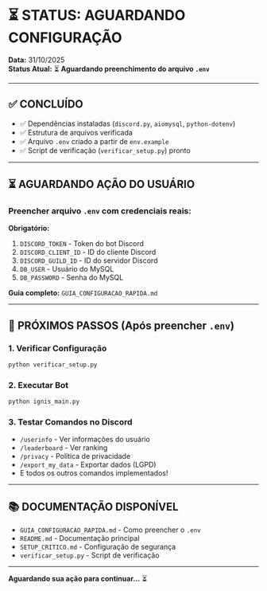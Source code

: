 ﻿# ⏳ STATUS: AGUARDANDO CONFIGURAÇÃO

**Data:** 31/10/2025  
**Status Atual:** ⏳ **Aguardando preenchimento do arquivo `.env`**

---

## ✅ CONCLUÍDO

- ✅ Dependências instaladas (`discord.py`, `aiomysql`, `python-dotenv`)
- ✅ Estrutura de arquivos verificada
- ✅ Arquivo `.env` criado a partir de `env.example`
- ✅ Script de verificação (`verificar_setup.py`) pronto

---

## ⏳ AGUARDANDO AÇÃO DO USUÁRIO

### Preencher arquivo `.env` com credenciais reais:

**Obrigatório:**
1. `DISCORD_TOKEN` - Token do bot Discord
2. `DISCORD_CLIENT_ID` - ID do cliente Discord
3. `DISCORD_GUILD_ID` - ID do servidor Discord
4. `DB_USER` - Usuário do MySQL
5. `DB_PASSWORD` - Senha do MySQL

**Guia completo:** `GUIA_CONFIGURACAO_RAPIDA.md`

---

## 🚀 PRÓXIMOS PASSOS (Após preencher `.env`)

### 1. Verificar Configuração
```bash
python verificar_setup.py
```

### 2. Executar Bot
```bash
python ignis_main.py
```

### 3. Testar Comandos no Discord
- `/userinfo` - Ver informações do usuário
- `/leaderboard` - Ver ranking
- `/privacy` - Política de privacidade
- `/export_my_data` - Exportar dados (LGPD)
- E todos os outros comandos implementados!

---

## 📚 DOCUMENTAÇÃO DISPONÍVEL

- `GUIA_CONFIGURACAO_RAPIDA.md` - Como preencher o `.env`
- `README.md` - Documentação principal
- `SETUP_CRITICO.md` - Configuração de segurança
- `verificar_setup.py` - Script de verificação

---

**Aguardando sua ação para continuar...** ⏳

